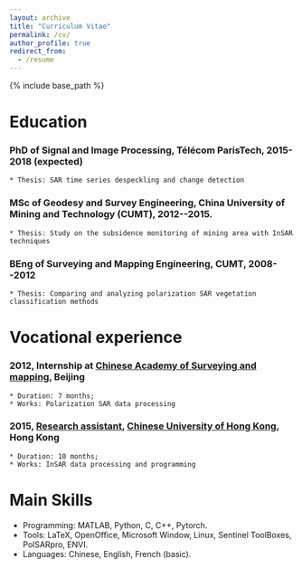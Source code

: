 ```yaml
---
layout: archive
title: "Curriculum Vitae"
permalink: /cv/
author_profile: true
redirect_from:
  - /resume
---
```


{% include base_path %}

Education
======
###  PhD of Signal and Image Processing, Télécom ParisTech, 2015-2018 (expected)
    * Thesis: SAR time series despeckling and change detection
    
###  MSc of Geodesy and Survey Engineering, China University of Mining and Technology (CUMT), 2012--2015.
    * Thesis: Study on the subsidence monitoring of mining area with InSAR techniques
    
###  BEng of Surveying and Mapping Engineering, CUMT, 2008--2012
    * Thesis: Comparing and analyzing polarization SAR vegetation classification methods



Vocational experience
======
###  2012, Internship at [Chinese Academy of Surveying and mapping](http://english.casm.ac.cn/), Beijing
    * Duration: 7 months;
    * Works: Polarization SAR data processing

###  2015, [Research assistant](http://aims.cuhk.edu.hk/converis/portal/Person/6134545?auxfun=&lang=en_GB), [Chinese University of Hong Kong](http://www.cuhk.edu.hk/english/index.html), Hong Kong
    * Duration: 10 months;
    * Works: InSAR data processing and programming


  
Main Skills
======
* Programming: MATLAB, Python, C, C++, Pytorch.
* Tools: LaTeX, OpenOffice, Microsoft Window, Linux, Sentinel ToolBoxes, PolSARpro, ENVI.
* Languages: Chinese, English, French (basic).


<!---
Publications
======
  <ul>{% for post in site.publications %}
    {% include archive-single-cv.html %}
  {% endfor %}</ul>
  
Talks
======
  <ul>{% for post in site.talks %}
    {% include archive-single-talk-cv.html %}
  {% endfor %}</ul>
  
Teaching
======
  <ul>{% for post in site.teaching %}
    {% include archive-single-cv.html %}
  {% endfor %}</ul>
  
Service and leadership
======
* Currently signed in to 43 different slack teams
-->
